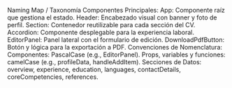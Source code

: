 Naming Map / Taxonomía
Componentes Principales:
App: Componente raíz que gestiona el estado.
Header: Encabezado visual con banner y foto de perfil.
Section: Contenedor reutilizable para cada sección del CV.
Accordion: Componente desplegable para la experiencia laboral.
EditorPanel: Panel lateral con el formulario de edición.
DownloadPdfButton: Botón y lógica para la exportación a PDF.
Convenciones de Nomenclatura:
Componentes: PascalCase (e.g., EditorPanel).
Props, variables y funciones: camelCase (e.g., profileData, handleAddItem).
Secciones de Datos: overview, experience, education, languages, contactDetails, coreCompetencies, references.